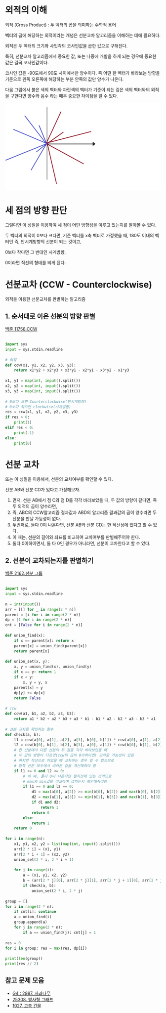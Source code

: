 # **외적의 이해**

외적 (Cross Product) : 두 벡터의 곱을 의미하는 수학적 용어

벡터의 곱에 해당하는 외적이라는 개념은 선분교차 알고리즘을 이해하는 데에 필요하다.

외적은 두 벡터의 크기와 사잇각의 코사인값을 곱한 값으로 구해진다.

특히, 선분교차 알고리즘에서 중요한 값, 또는 나중에 개발을 하게 되는 경우에 중요한 값은 결국 코사인값이다.

코사인 값은 -90도에서 90도 사이에서만 양수이다. 즉 어떤 한 벡터가 바라보는 방향을 기준으로 왼쪽 오른쪽에 해당하는 부분 안쪽의 값만 양수가 나온다.

다음 그림에서 붉은 색의 벡터와 파란색의 벡터가 기준이 되는 검은 색의 벡터와의 외적을 구한다면 양수와 음수 라는 매우 중요한 차이점을 알 수 있다.

<img src='./imgs/ccw01.png' />

# **세 점의 방향 판단**

그렇다면 이 성질을 이용하여 세 점이 어떤 방향성을 이루고 있는지를 알아볼 수 있다.

두 벡터의 외적이 0보다 크다면, 기준 벡터를 x축 벡터로 가정했을 때, 180도 이내의 벡터인 즉, 반시계방향의 선분이 되는 것이고,

0보다 작다면 그 반대인 시계방향,

0이라면 직선의 형태를 띄게 된다.

# **선분교차 (CCW - Counterclockwise)**

외적을 이용한 선분교차를 판별하는 알고리즘

## 1\. 순서대로 이은 선분의 방향 판별

[백준 11758.CCW](https://www.acmicpc.net/problem/11758)

```python

import sys
input = sys.stdin.readline

# 외적
def ccw(x1, y1, x2, y2, x3, y3):
    return x1*y2 + x2*y3 + x3*y1 - x2*y1 - x3*y2 - x1*y3

x1, y1 = map(int, input().split())
x2, y2 = map(int, input().split())
x3, y3 = map(int, input().split())

# 0보다 크면 Counterclockwise(반시계방향)
# 0보다 작으면 clockwise(시계방향)
res = ccw(x1, y1, x2, y2, x3, y3)
if res > 0:
    print(1)
elif res < 0:
    print(-1)
else:
    print(0)
```

# **선분 교차**

또는 이 성질을 이용해서, 선분의 교차여부를 확인할 수 있다.

선분 AB와 선분 CD가 있다고 가정해보자.

1.  먼저, 선분 AB에서 점 C와 점 D를 각각 바라보았을 때, 두 값의 방향이 같다면, 즉 두 외적의 곱이 양수라면,
2.  즉, ABC의 CCW알고리즘 결과값과 ABD의 알고리즘 결과값의 곱이 양수라면 두 선분을 만날 가능성이 없다.
3.  두번째로, 둘다 0이 나온다면, 선분 AB와 선분 CD는 한 직선상에 있다고 할 수 있다.
4.  이 때는, 선분의 길이와 좌표를 비교하여 교차여부를 판별해주어야 한다.
5.  둘다 0이하이면서, 둘 다 0인 경우가 아니라면, 선분이 교차한다고 할 수 있다.

## 2\. 선분이 교차되는지를 판별하기

[백준 2162.선분 그룹](https://www.acmicpc.net/problem/2162)

```python

import sys
input = sys.stdin.readline

n = int(input())
arr = [[] for _ in range(2 * n)]
parent = [i for i in range(2 * n)]
dp = [1 for i in range(2 * n)]
cnt = [False for i in range(2 * n)]

def union_find(x):
    if x == parent[x]: return x
    parent[x] = union_find(parent[x])
    return parent[x]

def union_set(x, y):
    x, y = union_find(x), union_find(y)
    if x == y: return 1
    if x < y:
        x, y = y, x
    parent[x] = y
    dp[y] += dp[x]
    return False

# ccw
def ccw(a1, b1, a2, b2, a3, b3):
    return a1 * b2 + a2 * b3 + a3 * b1 - b1 * a2 - b2 * a3 - b3 * a1

# 선분 교차를 확인하는 함수
def check(a, b):
    l1 = ccw(a[0], a[1], a[2], a[3], b[0], b[1]) * ccw(a[0], a[1], a[2], a[3], b[2], b[3])
    l2 = ccw(b[0], b[1], b[2], b[3], a[0], a[1]) * ccw(b[0], b[1], b[2], b[3], a[2], a[3])
    # 한 선분에서 다른 선분의 두 점을 각각 바라보았을 때
    # 두 값의 방향이 다르면(ccw의 곱이 0이하이면) 교차할 가능성이 있음
    # 하지만 직선으로 이었을 때 교차하는 경우 일 수 있으므로
    # 양쪽 선분 모두에서 바라본 값을 계산해줘야 함
    if l1 <= 0 and l2 <= 0:
        # 이 때, 둘다 0이 나온다면 일직선에 있는 것이므로 
        # max와 min값을 비교하여 겹치는지 확인해줘야함
        if l1 == 0 and l2 == 0:
            d1 = max(a[0], a[2]) >= min(b[0], b[2]) and max(b[0], b[2]) >= min(a[0], a[2])
            d2 = max(a[1], a[3]) >= min(b[1], b[3]) and max(b[1], b[3]) >= min(a[1], a[3])
            if d1 and d2:
                return 1
            return 0
        else:
            return 1
    return 0

for i in range(n):
    x1, y1, x2, y2 = list(map(int, input().split()))
    arr[2 * i] = (x1, y1)
    arr[2 * i + 1] = (x2, y2)
    union_set(2 * i, 2 * i + 1)

    for j in range(i):
        a = (x1, y1, x2, y2)
        b = (arr[2 * j][0], arr[2 * j][1], arr[2 * j + 1][0], arr[2 * j + 1][1])
        if check(a, b):
            union_set(2 * i, 2 * j)

group = []
for i in range(2 * n):
    if cnt[i]: continue
    a = union_find(i)
    group.append(a)
    for j in range(2 * n):
        if a == union_find(j): cnt[j] = 1

res = 0
for i in group: res = max(res, dp[i])

print(len(group))
print(res // 2)
```

## 참고 문제 모음

-   [G4 : 2987. 사과나무](https://www.acmicpc.net/problem/2987)
-   [25308\. 방사형 그래프](https://www.acmicpc.net/problem/25308)
-   [1027\. 고층 건물](https://www.acmicpc.net/problem/1027)